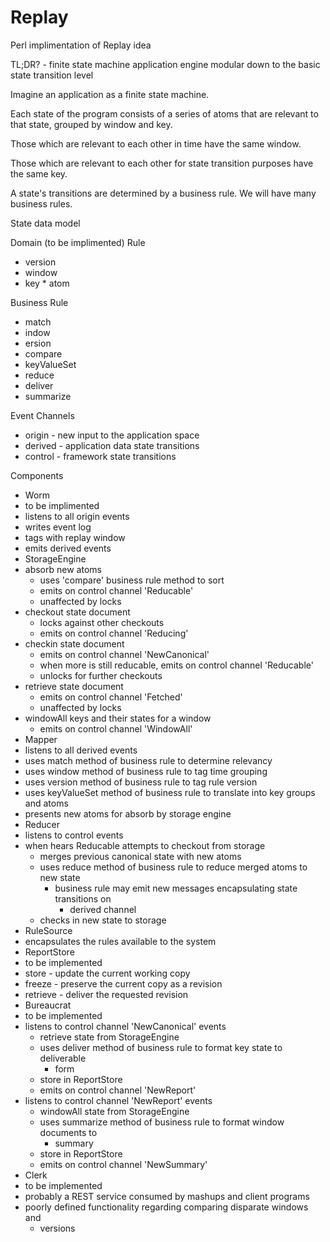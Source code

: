 Replay
======

Perl implimentation of Replay idea

TL;DR? - finite state machine application engine modular down to the basic
state transition level

Imagine an application as a finite state machine.

Each state of the program consists of a series of atoms that are relevant to
that state, grouped by window and key.

Those which are relevant to each other in time have the same window. 

Those which are relevant to each other for state transition purposes have the
same key.

A state's transitions are determined by a business rule.  We will have many
business rules.


State data model

Domain (to be implimented)
 Rule
 * version
  * window
   * key
    * atom

Business Rule
 * match
 * indow
 * ersion
 * compare
 * keyValueSet
 * reduce
 * deliver
 * summarize

Event Channels
 * origin - new input to the application space
 * derived - application data state transitions
 * control - framework state transitions

Components
* Worm 
 * to be implimented 
 * listens to all origin events
 * writes event log
 * tags with replay window
 * emits derived events
 * StorageEngine 
 * absorb new atoms
   * uses 'compare' business rule method to sort
   * emits on control channel 'Reducable'
   * unaffected by locks
 * checkout state document
   * locks against other checkouts
   * emits on control channel 'Reducing'
 * checkin state document
   * emits on control channel 'NewCanonical'
   * when more is still reducable, emits on control channel 'Reducable'
   * unlocks for further checkouts
 * retrieve state document
   * emits on control channel 'Fetched'
   * unaffected by locks
 * windowAll keys and their states for a window
   * emits on control channel 'WindowAll'
* Mapper 
 * listens to all derived events
 * uses match method of business rule to determine relevancy
 * uses window method of business rule to tag time grouping
 * uses version method of business rule to tag rule version
 * uses keyValueSet method of business rule to translate into key groups and atoms
 * presents new atoms for absorb by storage engine
 * Reducer
 * listens to control events
 * when hears Reducable attempts to checkout from storage
   * merges previous canonical state with new atoms
   * uses reduce method of business rule to reduce merged atoms to new state
     * business rule may emit new messages encapsulating state transitions on 
        * derived channel
   * checks in new state to storage
* RuleSource
 * encapsulates the rules available to the system
* ReportStore
 * to be implemented
 * store - update the current working copy
 * freeze - preserve the current copy as a revision 
 * retrieve - deliver the requested revision
* Bureaucrat
 * to be implemented
 * listens to control channel 'NewCanonical' events
   * retrieve state from StorageEngine
   * uses deliver method of business rule to format key state to deliverable
      * form
   * store in ReportStore
   * emits on control channel 'NewReport'
 * listens to control channel 'NewReport' events
   * windowAll state from StorageEngine
   * uses summarize method of business rule to format window documents to
      * summary
   * store in ReportStore
   * emits on control channel 'NewSummary'
* Clerk
 * to be implemented
 * probably a REST service consumed by mashups and client programs
 * poorly defined functionality regarding comparing disparate windows and
    * versions

